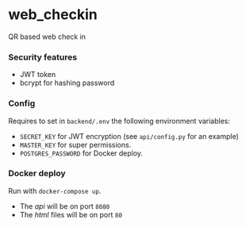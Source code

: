 # web_checkin
QR based web check in 

### Security features
- JWT token
- bcrypt for hashing password

### Config
Requires to set in `backend/.env` the following environment variables:
- `SECRET_KEY` for JWT encryption (see `api/config.py` for an example)
- `MASTER_KEY` for super permissions.
- `POSTGRES_PASSWORD` for Docker deploy.

### Docker deploy
Run with `docker-compose up`.
- The _api_ will be on port `8080`
- The _html_ files will be on port `80`